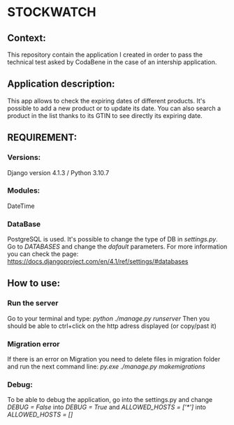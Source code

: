 # STOCKWATCH

## Context: 
This repository contain the application I created in order to pass the technical test asked by CodaBene in the case of an intership application.

## Application description: 
This app allows to check the expiring dates of different products. 
It's possible to add a new product or to update its date. You can also search a product in the list thanks to its GTIN to see directly its expiring date.

## REQUIREMENT: 
### Versions:
Django version 4.1.3 / Python 3.10.7 
### Modules:
DateTime 
### DataBase
PostgreSQL is used. It's possible to change the type of DB in *settings.py*. Go to *DATABASES* and change the *dafault* parameters. 
For more information you can check the page: https://docs.djangoproject.com/en/4.1/ref/settings/#databases


## How to use:
### Run the server
Go to your terminal and type: *python ./manage.py runserver* Then you should be able to ctrl+click on the http adress displayed (or copy/past it)
### Migration error
If there is an error on Migration you need to delete files in migration folder and run the next command line: *py.exe ./manage.py makemigrations*

### Debug:
To be able to debug the application, go into the settings.py and change *DEBUG = False* into *DEBUG = True* and *ALLOWED_HOSTS = ['\*']* into *ALLOWED_HOSTS = []*


